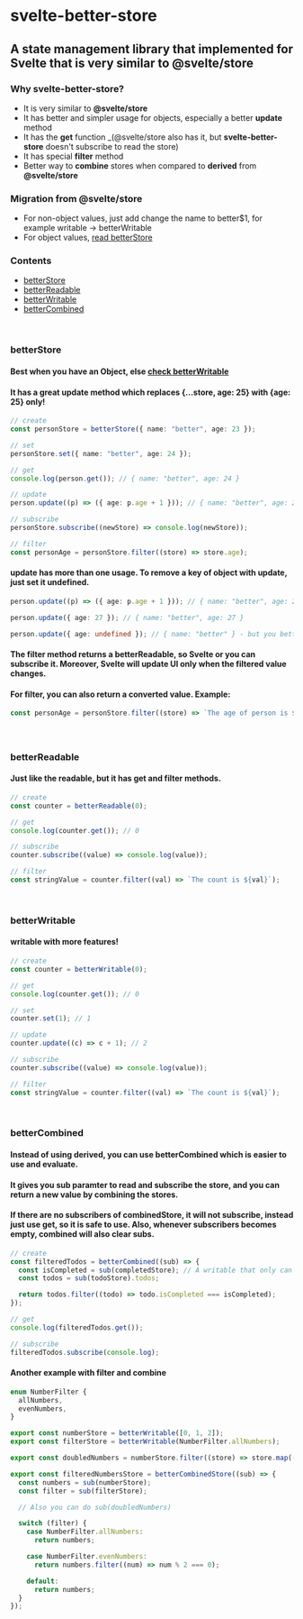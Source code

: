 # svelte-better-store

## A state management library that implemented for Svelte that is very similar to **@svelte/store**

### Why svelte-better-store?

- It is very similar to **@svelte/store**
- It has better and simpler usage for objects, especially a better **update** method
- It has the **get** function \_(@svelte/store also has it, but **svelte-better-store** doesn't subscribe to read the store)
- It has special **filter** method
- Better way to **combine** stores when compared to **derived** from **@svelte/store**

### Migration from @svelte/store

- For non-object values, just add change the name to better$1, for example
  writable -> betterWritable
- For object values, [read betterStore](#betterStore)

### Contents

- [betterStore](#betterStore)
- [betterReadable](#betterReadable)
- [betterWritable](#betterWritable)
- [betterCombined](#betterCombined)

&nbsp;

### betterStore

#### Best when you have an Object, else [check betterWritable](#betterWritable)

#### It has a great **update** method which replaces {...store, age: 25} with {age: 25} only!

```ts
// create
const personStore = betterStore({ name: "better", age: 23 });

// set
personStore.set({ name: "better", age: 24 });

// get
console.log(person.get()); // { name: "better", age: 24 }

// update
person.update((p) => ({ age: p.age + 1 })); // { name: "better", age: 25 }

// subscribe
personStore.subscribe((newStore) => console.log(newStore));

// filter
const personAge = personStore.filter((store) => store.age);
```

#### **update** has more than one usage. To **remove** a key of object with update, just set it undefined.

```ts
person.update((p) => ({ age: p.age + 1 })); // { name: "better", age: 26 }

person.update({ age: 27 }); // { name: "better", age: 27 }

person.update({ age: undefined }); // { name: "better" } - but you better use set to remove
```

#### The **filter** method returns a betterReadable, so Svelte or you can subscribe it. Moreover, Svelte will update UI only when the filtered value changes.

#### For **filter**, you can also return a converted value. Example:

```ts
const personAge = personStore.filter((store) => `The age of person is ${store.age}`);
```

####

&nbsp;

### betterReadable

#### Just like the **readable**, but it has **get** and **filter** methods.

```ts
// create
const counter = betterReadable(0);

// get
console.log(counter.get()); // 0

// subscribe
counter.subscribe((value) => console.log(value));

// filter
const stringValue = counter.filter((val) => `The count is ${val}`);
```

&nbsp;

### betterWritable

#### **writable** with more features!

```ts
// create
const counter = betterWritable(0);

// get
console.log(counter.get()); // 0

// set
counter.set(1); // 1

// update
counter.update((c) => c + 1); // 2

// subscribe
counter.subscribe((value) => console.log(value));

// filter
const stringValue = counter.filter((val) => `The count is ${val}`);
```

&nbsp;

### betterCombined

#### Instead of using **derived**, you can use **betterCombined** which is easier to use and evaluate.

#### It gives you **sub** paramter to read and subscribe the store, and you can return a new value by combining the stores.

#### If there are no subscribers of combinedStore, it will not subscribe, instead just use **get**, so it is safe to use. Also, whenever subscribers becomes empty, combined will also clear **subs**.

```ts
// create
const filteredTodos = betterCombined((sub) => {
  const isCompleted = sub(completedStore); // A writable that only can be true or false
  const todos = sub(todoStore).todos;

  return todos.filter((todo) => todo.isCompleted === isCompleted);
});

// get
console.log(filteredTodos.get());

// subscribe
filteredTodos.subscribe(console.log);
```

#### Another example with **filter** and **combine**

```ts
enum NumberFilter {
  allNumbers,
  evenNumbers,
}

export const numberStore = betterWritable([0, 1, 2]);
export const filterStore = betterWritable(NumberFilter.allNumbers);

export const doubledNumbers = numberStore.filter((store) => store.map((num) => num + 2));

export const filteredNumbersStore = betterCombinedStore((sub) => {
  const numbers = sub(numberStore);
  const filter = sub(filterStore);

  // Also you can do sub(doubledNumbers)

  switch (filter) {
    case NumberFilter.allNumbers:
      return numbers;

    case NumberFilter.evenNumbers:
      return numbers.filter((num) => num % 2 === 0);

    default:
      return numbers;
  }
});
```
